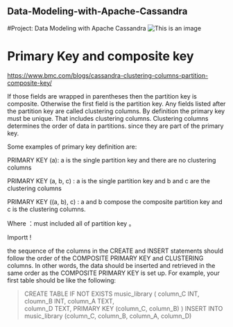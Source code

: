 ## Data-Modeling-with-Apache-Cassandra
#Project: Data Modeling with Apache Cassandra
![This is an image](https://github.com/viviankaun/Data-Modeling-with-Apache-Cassandra/blob/main/project2.jpeg)
# Primary Key and composite key
https://www.bmc.com/blogs/cassandra-clustering-columns-partition-composite-key/

If those fields are wrapped in parentheses then the partition key is composite. Otherwise the first field is the partition key. Any fields listed after the partition key are called clustering columns. By definition the primary key must be unique. That includes clustering columns. Clustering columns determines the order of data in partitions. since they are part of the primary key. 

Some examples of primary key definition are:

PRIMARY KEY (a): a is the single partition key and there are no clustering columns

PRIMARY KEY (a, b, c) : a is the single partition key and b and c are the clustering columns

PRIMARY KEY ((a, b), c) : a and b compose the composite partition key and c is the clustering columns. 

Where ：must included all of partition key 。


Importt ! 

the sequence of the columns in the CREATE and INSERT statements should follow the order of the COMPOSITE PRIMARY KEY and CLUSTERING columns. In other words, the data should be inserted and retrieved in the same order as the COMPOSITE PRIMARY KEY is set up.
For example, your first table should be like the following:

> CREATE TABLE IF NOT EXISTS music_library (
>      column_C INT, 
>      cloumn_B INT,
>      column_A TEXT,  
>      column_D TEXT,
>     PRIMARY KEY (column_C, column_B)
> )
> INSERT INTO music_library (column_C, column_B, column_A, column_D)

